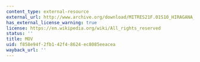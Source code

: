 ```yaml
---
content_type: external-resource
external_url: http://www.archive.org/download/MITRES21F.01S10_HIRAGANA_EXERCISES/4a7.mov
has_external_license_warning: true
license: https://en.wikipedia.org/wiki/All_rights_reserved
status: ''
title: MOV
uid: f858e94f-2fb1-42f4-8624-ec8085eeacea
wayback_url: ''
---
```

